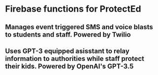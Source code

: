 # Firebase functions for ProtectEd

## Manages event triggered SMS and voice blasts to students and staff. Powered by Twilio 

## Uses GPT-3 equipped asisstant to relay information to authorities while staff protect their kids. Powered by OpenAI's GPT-3.5

